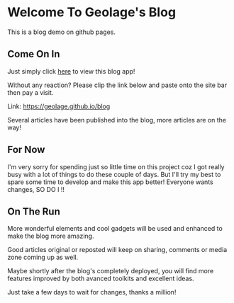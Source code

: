 # Welcome To Geolage's Blog

This is a blog demo on github pages.

## Come On In

Just simply click [here]( https://geolage.github.io/blog/) to view this blog app!

Without any reaction? Please clip the link below and paste onto the site bar then pay a visit.

Link:  https://geolage.github.io/blog

Several articles have been published into the blog, more articles are on the way!

## For Now

I'm very sorry for spending just so little time on this project coz I got really busy with a lot of things to do these couple of days. 
But I'll try my best to spare some time to develop and make this app better! Everyone wants changes, SO DO I !!

## On The Run

More wonderful elements and cool gadgets will be used and enhanced to make the blog more amazing. 

Good articles original or reposted will keep on sharing, comments or media zone coming up as well. 

Maybe shortly after the blog's completely deployed, you will find more features improved by both avanced toolkits and excellent ideas.

Just take a few days to wait for changes, thanks a million!
